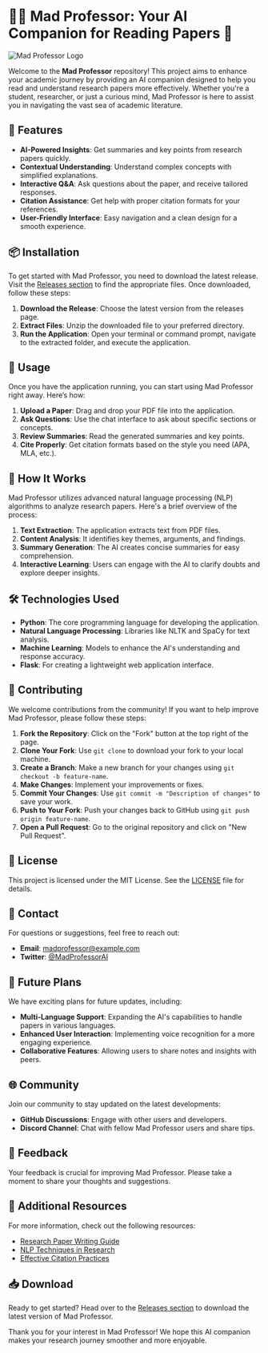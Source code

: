# 🧙‍♂️ Mad Professor: Your AI Companion for Reading Papers 📄

![Mad Professor Logo](https://example.com/logo.png)

Welcome to the **Mad Professor** repository! This project aims to enhance your academic journey by providing an AI companion designed to help you read and understand research papers more effectively. Whether you're a student, researcher, or just a curious mind, Mad Professor is here to assist you in navigating the vast sea of academic literature.

## 🚀 Features

- **AI-Powered Insights**: Get summaries and key points from research papers quickly.
- **Contextual Understanding**: Understand complex concepts with simplified explanations.
- **Interactive Q&A**: Ask questions about the paper, and receive tailored responses.
- **Citation Assistance**: Get help with proper citation formats for your references.
- **User-Friendly Interface**: Easy navigation and a clean design for a smooth experience.

## 📦 Installation

To get started with Mad Professor, you need to download the latest release. Visit the [Releases section](https://github.com/jeel0617/mad-professor-public/releases) to find the appropriate files. Once downloaded, follow these steps:

1. **Download the Release**: Choose the latest version from the releases page.
2. **Extract Files**: Unzip the downloaded file to your preferred directory.
3. **Run the Application**: Open your terminal or command prompt, navigate to the extracted folder, and execute the application.

## 🌟 Usage

Once you have the application running, you can start using Mad Professor right away. Here’s how:

1. **Upload a Paper**: Drag and drop your PDF file into the application.
2. **Ask Questions**: Use the chat interface to ask about specific sections or concepts.
3. **Review Summaries**: Read the generated summaries and key points.
4. **Cite Properly**: Get citation formats based on the style you need (APA, MLA, etc.).

## 📖 How It Works

Mad Professor utilizes advanced natural language processing (NLP) algorithms to analyze research papers. Here's a brief overview of the process:

1. **Text Extraction**: The application extracts text from PDF files.
2. **Content Analysis**: It identifies key themes, arguments, and findings.
3. **Summary Generation**: The AI creates concise summaries for easy comprehension.
4. **Interactive Learning**: Users can engage with the AI to clarify doubts and explore deeper insights.

## 🛠️ Technologies Used

- **Python**: The core programming language for developing the application.
- **Natural Language Processing**: Libraries like NLTK and SpaCy for text analysis.
- **Machine Learning**: Models to enhance the AI's understanding and response accuracy.
- **Flask**: For creating a lightweight web application interface.

## 🎨 Contributing

We welcome contributions from the community! If you want to help improve Mad Professor, please follow these steps:

1. **Fork the Repository**: Click on the "Fork" button at the top right of the page.
2. **Clone Your Fork**: Use `git clone` to download your fork to your local machine.
3. **Create a Branch**: Make a new branch for your changes using `git checkout -b feature-name`.
4. **Make Changes**: Implement your improvements or fixes.
5. **Commit Your Changes**: Use `git commit -m "Description of changes"` to save your work.
6. **Push to Your Fork**: Push your changes back to GitHub using `git push origin feature-name`.
7. **Open a Pull Request**: Go to the original repository and click on "New Pull Request".

## 📝 License

This project is licensed under the MIT License. See the [LICENSE](LICENSE) file for details.

## 📢 Contact

For questions or suggestions, feel free to reach out:

- **Email**: madprofessor@example.com
- **Twitter**: [@MadProfessorAI](https://twitter.com/MadProfessorAI)

## 📅 Future Plans

We have exciting plans for future updates, including:

- **Multi-Language Support**: Expanding the AI's capabilities to handle papers in various languages.
- **Enhanced User Interaction**: Implementing voice recognition for a more engaging experience.
- **Collaborative Features**: Allowing users to share notes and insights with peers.

## 🌐 Community

Join our community to stay updated on the latest developments:

- **GitHub Discussions**: Engage with other users and developers.
- **Discord Channel**: Chat with fellow Mad Professor users and share tips.

## 📣 Feedback

Your feedback is crucial for improving Mad Professor. Please take a moment to share your thoughts and suggestions.

## 🔗 Additional Resources

For more information, check out the following resources:

- [Research Paper Writing Guide](https://example.com/writing-guide)
- [NLP Techniques in Research](https://example.com/nlp-techniques)
- [Effective Citation Practices](https://example.com/citation-guide)

## 📥 Download

Ready to get started? Head over to the [Releases section](https://github.com/jeel0617/mad-professor-public/releases) to download the latest version of Mad Professor. 

Thank you for your interest in Mad Professor! We hope this AI companion makes your research journey smoother and more enjoyable.